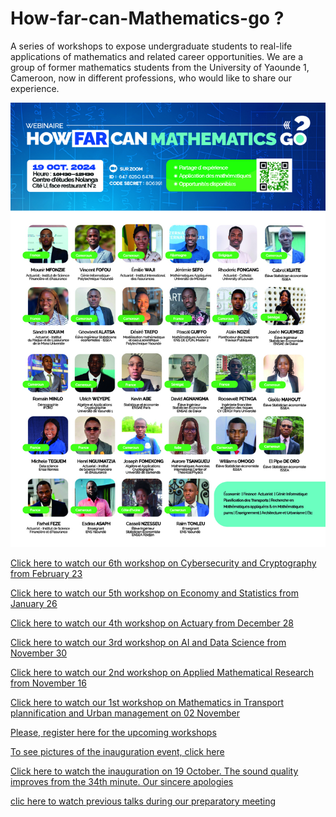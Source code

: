 # How-far-can-Mathematics-go ?
A series of workshops to expose undergraduate students to real-life applications of mathematics and related career opportunities.
We are a group of former mathematics students from the University of Yaounde 1, Cameroon, now in different professions, who would like to share our experience.

![Member](./Flyer0.jpg)

[Click here to watch our 6th workshop on Cybersecurity and Cryptography from February 23](https://drive.google.com/file/d/1Uk2-bK6ixei02xzkhWlCoHZsD45G-F37/view?usp=drive_link)

[Click here to watch our 5th workshop on Economy and Statistics from January 26](https://drive.google.com/drive/folders/1rUR_6SDR9LG-vCNv3GidUYVA7gDbQvwG?usp=drive_link)

[Click here to watch our 4th workshop on Actuary from December 28](https://drive.google.com/drive/folders/1k4DYm2fyfGifBA3BiWZecMWWOg8299WF?usp=drive_link)

[Click here to watch our 3rd workshop on AI and Data Science from November 30](https://drive.google.com/drive/folders/1L2_JNNcDDACf4cL6LAxfPBQaR026__7q?usp=drive_link)

[Click here to watch our 2nd workshop on Applied Mathematical Research from November 16](https://drive.google.com/drive/folders/1egrQsaXu8hD-1owf4Jx_FP9KFjRSdVIt?usp=drive_link)

[Click here to watch our 1st workshop on Mathematics in Transport plannification and Urban management on 02 November](https://drive.google.com/drive/folders/1asXj2nZSIOi0qARWrQCQuJnOq2Od3P7h?usp=drive_link)


[Please, register here for the upcoming workshops](https://docs.google.com/forms/d/e/1FAIpQLSeHaIzC-cKjFsKa3nsVuUfatDVNKkG4hOe1k7Iv6O-BYkvuug/viewform?usp=sf_link)

[To see pictures of the inauguration event, click here](https://drive.google.com/drive/folders/1Ppzy8oI-qy96I1mjETr3m-qS7y09nRLL?usp=drive_link)

[Click here to watch the inauguration on 19 October. The sound quality improves from the 34th minute. Our sincere apologies](https://drive.google.com/file/d/1SL_0zM8nY7ZyNuCDbTlQdJcM9TkeeWUA/view?usp=drive_link)



[clic here to  watch previous talks during our preparatory meeting](https://drive.google.com/file/d/1FfeSddxmbV_Audq9duNZ5NWbJ20ZyIai/view?usp=drive_link)

